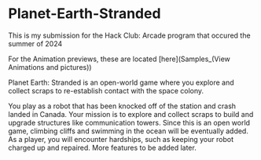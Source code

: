 # Planet-Earth-Stranded
This is my submission for the Hack Club: Arcade program that occured the summer of 2024

For the Animation previews, these are located [here](Samples_(View Animations and pictures))

Planet Earth: Stranded is an open-world game where you explore and collect scraps to re-establish contact with the space colony. 

You play as a robot that has been knocked off of the station and crash landed in Canada. Your mission is to explore and collect scraps to build and upgrade structures like communication towers. Since this is an open world game, climbing cliffs and swimming in the ocean will be eventually added. As a player, you will encounter hardships, such as keeping your robot charged up and repaired. More features to be added later.

